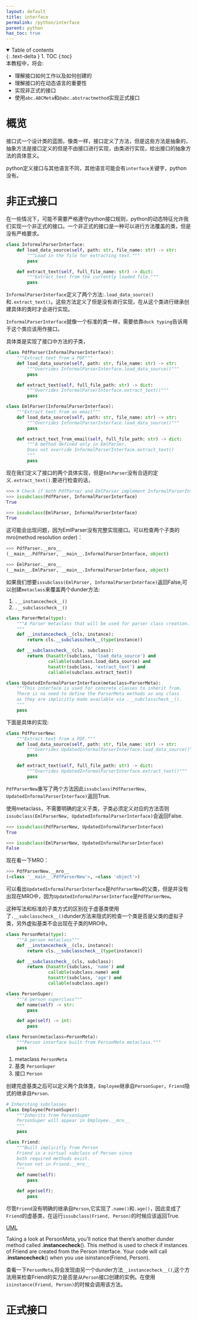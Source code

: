 ```yaml
---
layout: default
title: interface
permalink: /python/interface
parent: python
has_toc: true
---
```

<details open markdown="block">
  <summary>
    Table of contents
  </summary>
  {: .text-delta }
1. TOC
{:toc}
</details

本教程中，将会:
- 理解接口如何工作以及如何创建的
- 理解接口的在动态语言的重要性
- 实现非正式的接口
- 使用`abc.ABCMeta`和`@abc.abstractmethod`实现正式接口

# 概览
接口式一个设计类的蓝图，像类一样，接口定义了方法，但是这些方法是抽象的，抽象方法是接口定义的但是不由接口进行实现，由类进行实现，给出接口的抽象方法的具体意义。

python定义接口与其他语言不同，其他语言可能会有`interface`关键字，python没有。

# 非正式接口
在一些情况下，可能不需要严格遵守python接口规则，python的动态特征允许我们实现一个非正式的接口。一个非正式的接口是一种可以进行方法覆盖的类，但是没有严格要求。

```py
class InformalParserInterface:
    def load_data_source(self, path: str, file_name: str) -> str:
        """Load in the file for extracting text."""
        pass

    def extract_text(self, full_file_name: str) -> dict:
        """Extract text from the currently loaded file."""
        pass
```

`InformalParserInterface`定义了两个方法:`.load_data_source()`和`.extract_text()`。这些方法定义了但是没有进行实现，在从这个类进行继承创建具体的类时才会进行实现。

`InformalParserInterface`就像一个标准的类一样，需要依靠`duck typing`告诉用于这个类应该用作接口。

具体类是实现了接口中方法的子类，
```py
class PdfParser(InformalParserInterface):
    """Extract text from a PDF"""
    def load_data_source(self, path: str, file_name: str) -> str:
        """Overrides InformalParserInterface.load_data_source()"""
        pass

    def extract_text(self, full_file_path: str) -> dict:
        """Overrides InformalParserInterface.extract_text()"""
        pass

class EmlParser(InformalParserInterface):
    """Extract text from an email"""
    def load_data_source(self, path: str, file_name: str) -> str:
        """Overrides InformalParserInterface.load_data_source()"""
        pass

    def extract_text_from_email(self, full_file_path: str) -> dict:
        """A method defined only in EmlParser.
        Does not override InformalParserInterface.extract_text()
        """
        pass
```
现在我们定义了接口的两个具体实现，但是`EmlParser`没有合适的定义`.extract_text()`.要进行检查的话，

```py
>>> # Check if both PdfParser and EmlParser implement InformalParserInterface
>>> issubclass(PdfParser, InformalParserInterface)
True

>>> issubclass(EmlParser, InformalParserInterface)
True
```
这可能会出现问题，因为EmlParser没有完整实现接口。可以检查两个子类的mro(method resolution order)：

```py
>>> PdfParser.__mro__
(__main__.PdfParser, __main__.InformalParserInterface, object)

>>> EmlParser.__mro__
(__main__.EmlParser, __main__.InformalParserInterface, object)
```

如果我们想要`issubclass(EmlParser, InformalParserInterface)`返回False,可以创建`metaclass`来覆盖两个dunder方法:

1. `.__instancecheck__()`
2. `.__subclasscheck__()`

```py
class ParserMeta(type):
    """A Parser metaclass that will be used for parser class creation.
    """
    def __instancecheck__(cls, instance):
        return cls.__subclasscheck__(type(instance))

    def __subclasscheck__(cls, subclass):
        return (hasattr(subclass, 'load_data_source') and 
                callable(subclass.load_data_source) and 
                hasattr(subclass, 'extract_text') and 
                callable(subclass.extract_text))

class UpdatedInformalParserInterface(metaclass=ParserMeta):
    """This interface is used for concrete classes to inherit from.
    There is no need to define the ParserMeta methods as any class
    as they are implicitly made available via .__subclasscheck__().
    """
    pass
```
下面是具体的实现:

```py
class PdfParserNew:
    """Extract text from a PDF."""
    def load_data_source(self, path: str, file_name: str) -> str:
        """Overrides UpdatedInformalParserInterface.load_data_source()"""
        pass

    def extract_text(self, full_file_path: str) -> dict:
        """Overrides UpdatedInformalParserInterface.extract_text()"""
        pass
```

`PdfParserNew`重写了两个方法因此`issubclass(PdfParserNew, UpdatedInformalParserInterface)`返回True.

使用metaclass，不需要明确的定义子类，子类必须定义对应的方法否则`issubclass(EmlParserNew, UpdatedInformalParserInterface)`会返回False.

```py
>>> issubclass(PdfParserNew, UpdatedInformalParserInterface)
True

>>> issubclass(EmlParserNew, UpdatedInformalParserInterface)
False
```
现在看一下MRO：

```py
>>> PdfParserNew.__mro__
(<class '__main__.PdfParserNew'>, <class 'object'>)
```

可以看出`UpdatedInformalParserInterface`是`PdfParserNew`的父类，但是并没有出现在MRO中，因为`UpdatedInformalParserInterface`是`PdfParserNew`。

这种写法和标准的子类方式的区别在于虚基类使用了`.__subclasscheck__()`dunder方法来隐式的检查一个类是否是父类的虚拟子类，另外虚拟基类不会出现在子类的MRO中。

```py
class PersonMeta(type):
    """A person metaclass"""
    def __instancecheck__(cls, instance):
        return cls.__subclasscheck__(type(instance))

    def __subclasscheck__(cls, subclass):
        return (hasattr(subclass, 'name') and 
                callable(subclass.name) and 
                hasattr(subclass, 'age') and 
                callable(subclass.age))

class PersonSuper:
    """A person superclass"""
    def name(self) -> str:
        pass

    def age(self) -> int:
        pass

class Person(metaclass=PersonMeta):
    """Person interface built from PersonMeta metaclass."""
    pass
```

1. metaclass `PersonMeta`
2. 基类 `PersonSuper`
3. 接口 `Person`

创建完虚基类之后可以定义两个具体类，`Employee`继承自`PersonSuper`，`Friend`隐式的继承自`Person`.

```py
# Inheriting subclasses
class Employee(PersonSuper):
    """Inherits from PersonSuper
    PersonSuper will appear in Employee.__mro__
    """
    pass

class Friend:
    """Built implicitly from Person
    Friend is a virtual subclass of Person since
    both required methods exist.
    Person not in Friend.__mro__
    """
    def name(self):
        pass

    def age(self):
        pass
```
尽管`Friend`没有明确的继承自`Person`,它实现了`.name()`和`.age()`，因此变成了`Friend`的虚基类，在运行`issubclass(Friend, Person)`的时候应该返回True.

[UML](https://files.realpython.com/media/virtual-base-class.b545144aafef.png)

Taking a look at PersonMeta, you’ll notice that there’s another dunder method called .__instancecheck__(). This method is used to check if instances of Friend are created from the Person interface. Your code will call .__instancecheck__() when you use isinstance(Friend, Person).

查看一下`PersonMeta`,将会发现由另一个dunder方法`__instancecheck__()`,这个方法用来检查Friend的实力是否是从`Person`接口创建的实例。在使用`isinstance(Friend, Person)`的时候会调用该方法。








# 正式接口

